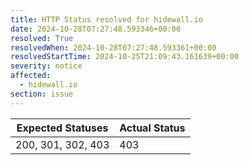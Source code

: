 ```yaml
---
title: HTTP Status resolved for hidewall.io
date: 2024-10-28T07:27:48.593346+00:00
resolved: True
resolvedWhen: 2024-10-28T07:27:48.593361+00:00
resolvedStartTime: 2024-10-25T21:09:43.161639+00:00
severity: notice
affected:
  - hidewall.io
section: issue
---
```


| Expected Statuses | Actual Status  |
|-------------------|----------------|
| 200, 301, 302, 403 | 403 |

